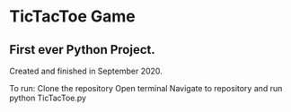 # TicTacToe Game

## First ever Python Project. 

Created and finished in September 2020.

To run:
Clone the repository
Open terminal 
Navigate to repository and run python TicTacToe.py
